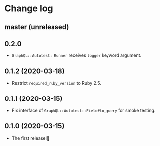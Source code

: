 # Change log

## master (unreleased)

## 0.2.0

* `GraphQL::Autotest::Runner` receives `logger` keyword argument.

## 0.1.2 (2020-03-18)

* Restrict `required_ruby_version` to Ruby 2.5.

## 0.1.1 (2020-03-15)

* Fix interface of `GraphQL::Autotest::Field#to_query` for smoke testing.

## 0.1.0 (2020-03-15)

* The first release!🎉
